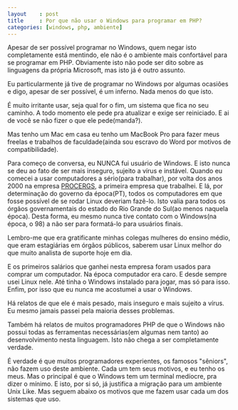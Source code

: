 ```yaml
---
layout    : post
title     : Por que não usar o Windows para programar em PHP?
categories: [windows, php, ambiente]
---
```


Apesar de ser possível programar no Windows, quem negar isto completamente está mentindo,
ele não é o ambiente mais confortável para se programar em PHP. Obviamente isto não pode 
ser dito sobre as linguagens da própria Microsoft, mas isto já é outro assunto.

Eu particularmente já tive de programar no Windows por algumas ocasiões e digo, apesar de 
ser possível, é um inferno. Nada menos do que isto.

É muito irritante usar, seja qual for o fim, um sistema que fica no seu caminho. A todo
momento ele pede pra atualizar e exige ser reiniciado. E ai de você se não fizer o que ele
pede(manda?).

Mas tenho um Mac em casa eu tenho um MacBook Pro para fazer meus freelas e trabalhos de 
faculdade(ainda sou escravo do Word por motivos de compatibilidade).

Para começo de conversa, eu NUNCA fui usuário de Windows. E isto nunca se deu ao fato 
de ser mais inseguro, sujeito a vírus e instável. Quando eu comecei a usar computadores 
a sério(para trabalhar), por volta dos anos 2000 na empresa [PROCERGS](http://www.procergs.rs.gov.br), a primeira empresa que trabalhei. E lá, por 
determinação do governo da época(PT), todos os computadores em que fosse possível de se 
rodar Linux deveriam fazê-lo. Isto valia para todos os órgãos governamentais do estado do 
Rio Grande do Sul(ao menos naquela época). Desta forma, eu mesmo nunca tive contato com 
o Windows(na época, o 98) a não ser para formatá-lo para usuários finais.

Lembro-me que era gratificante minhas colegas mulheres do ensino médio, que eram
estagiárias em órgãos públicos, saberem usar Linux melhor do que muito analista de suporte
hoje em dia.

E os primeiros salários que ganhei nesta empresa foram usados para comprar um computador.
Na época computador era caro. E desde sempre usei Linux nele. Até tinha o Windows instalado
para jogar, mas só para isso. Enfim, por isso que eu nunca me acostumei a usar o Windows. 

Há relatos de que ele é mais pesado, mais inseguro e mais sujeito a vírus. Eu mesmo jamais 
passei pela maioria desses problemas.

Também há relatos de muitos programadores PHP de que o Windows não possui todas as 
ferramentas necessárias(em algumas nem tanto) ao desenvolvimento nesta linguagem. Isto
não chega a ser completamente verdade. 

É verdade é que muitos programadores experientes, os famosos "sêniors", não fazem uso deste 
ambiente. Cada um tem seus motivos, e eu tenho os meus. Mas o principal é que o Windows tem
um terminal medíocre, pra dizer o mínimo. E isto, por si só, já justifica a migração para 
um ambiente Unix Like. Mas seguem abaixo os motivos que me fazem usar cada um dos sistemas 
que uso.
